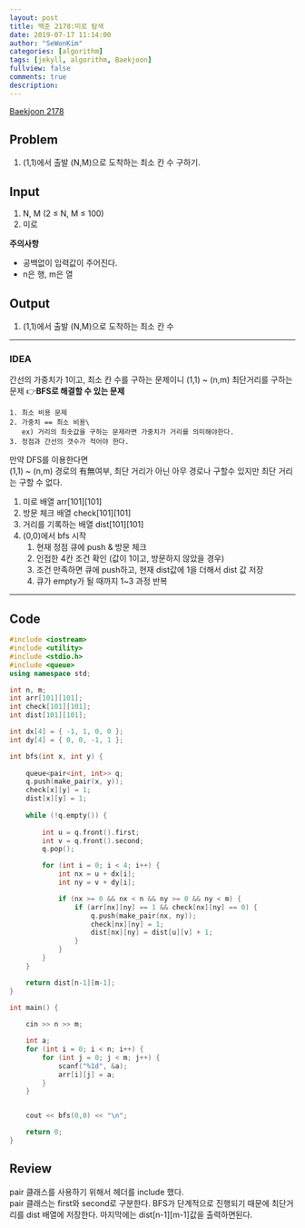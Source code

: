```yaml
---
layout: post
title: 백준 2178:미로 탐색
date: 2019-07-17 11:14:00
author: "SeWonKim"
categories: [algorithm]
tags: [jekyll, algorithm, Baekjoon]
fullview: false
comments: true
description: 
---
```


[Baekjoon 2178](https://www.acmicpc.net/problem/2178)

## Problem
  1. (1,1)에서 출발 (N,M)으로 도착하는 최소 칸 수 구하기.

## Input
  1. N, M (2 ≤ N, M ≤ 100) 
  2. 미로
  
  
  
   **주의사항**
   * 공백없이 입력값이 주어진다.
   * n은 행, m은 열
  
## Output
  1. (1,1)에서 출발 (N,M)으로 도착하는 최소 칸 수


---


### IDEA
간선의 가중치가 1이고, 최소 칸 수를 구하는 문제이니 (1,1) ~ (n,m) 최단거리를 구하는 문제
👉**BFS로 해결할 수 있는 문제**

    1. 최소 비용 문제
    2. 가중치 == 최소 비용\
       ex) 거리의 최솟값을 구하는 문제라면 가중치가 거리를 의미해야한다.
    3. 정점과 간선의 갯수가 적어야 한다.

만약 DFS를 이용한다면\
(1,1) ~ (n,m) 경로의 有無여부, 최단 거리가 아닌 아무 경로나 구할수 있지만 최단 거리는 구할 수 없다.

  1. 미로 배열 arr[101][101]
  2. 방문 체크 배열 check[101][101]
  3. 거리를 기록하는 배열 dist[101][101]
  4. (0,0)에서 bfs 시작
      1. 현재 정점 큐에 push & 방문 체크
      2. 인접한 4칸 조건 확인 (값이 1이고, 방문하지 않았을 경우)
      3. 조건 만족하면 큐에 push하고, 현재 dist값에 1을 더해서 dist 값 저장
      4. 큐가 empty가 될 때까지 1~3 과정 반복
  
---


## Code
```cpp
#include <iostream>
#include <utility>
#include <stdio.h>
#include <queue>
using namespace std;

int n, m;
int arr[101][101];
int check[101][101];
int dist[101][101];

int dx[4] = { -1, 1, 0, 0 };
int dy[4] = { 0, 0, -1, 1 };

int bfs(int x, int y) {
	
	queue<pair<int, int>> q;
	q.push(make_pair(x, y));
	check[x][y] = 1;
	dist[x][y] = 1;
	
	while (!q.empty()) {
		
		int u = q.front().first;
		int v = q.front().second;
		q.pop();

		for (int i = 0; i < 4; i++) {
			int nx = u + dx[i];
			int ny = v + dy[i];

			if (nx >= 0 && nx < n && ny >= 0 && ny < m) {
				if (arr[nx][ny] == 1 && check[nx][ny] == 0) {
					q.push(make_pair(nx, ny));
					check[nx][ny] = 1;
					dist[nx][ny] = dist[u][v] + 1;
				}
			}
		}
	}

	return dist[n-1][m-1];
}

int main() {
	
	cin >> n >> m;

	int a;
	for (int i = 0; i < n; i++) {
		for (int j = 0; j < m; j++) {
			scanf("%1d", &a);
			arr[i][j] = a;
		}
	}


	cout << bfs(0,0) << "\n";

	return 0;
}
```


## Review
pair 클래스를 사용하기 위해서 <utility> 헤더를 include 했다.\
pair 클래스는 first와 second로 구분한다.
BFS가 단계적으로 진행되기 때문에 최단거리를 dist 배열에 저장한다. 마지막에는 dist[n-1][m-1]값을 출력하면된다.
